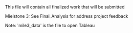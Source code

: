 This file will contain all finalized work that will be submitted  

Mielstone 3:
See Final_Analysis for address project feedback  

Note: 'mile3_data' is the file to open Tableau



